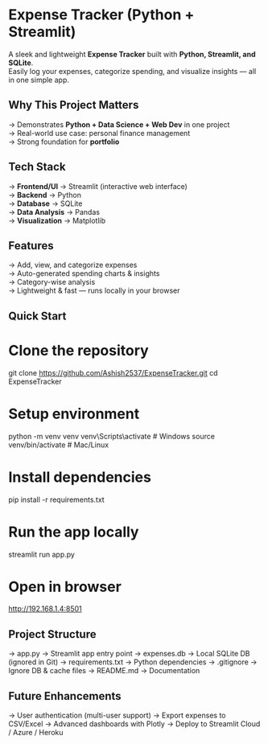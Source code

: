 # Expense Tracker (Python + Streamlit)

A sleek and lightweight **Expense Tracker** built with **Python, Streamlit, and SQLite**.  
Easily log your expenses, categorize spending, and visualize insights — all in one simple app.

## Why This Project Matters  
-> Demonstrates **Python + Data Science + Web Dev** in one project  
-> Real-world use case: personal finance management  
-> Strong foundation for **portfolio**

## Tech Stack  
-> **Frontend/UI** → Streamlit (interactive web interface)  
-> **Backend** → Python  
-> **Database** → SQLite  
-> **Data Analysis** → Pandas  
-> **Visualization** → Matplotlib 


## Features  
-> Add, view, and categorize expenses  
-> Auto-generated spending charts & insights  
-> Category-wise analysis  
-> Lightweight & fast — runs locally in your browser 


## Quick Start  

# Clone the repository
git clone https://github.com/Ashish2537/ExpenseTracker.git
cd ExpenseTracker

# Setup environment
python -m venv venv
venv\Scripts\activate      # Windows
source venv/bin/activate   # Mac/Linux

# Install dependencies
pip install -r requirements.txt

# Run the app locally
streamlit run app.py

# Open in browser
http://192.168.1.4:8501


## Project Structure
-> app.py → Streamlit app entry point
-> expenses.db → Local SQLite DB (ignored in Git)
-> requirements.txt → Python dependencies
-> .gitignore → Ignore DB & cache files
-> README.md → Documentation

## Future Enhancements
-> User authentication (multi-user support)
-> Export expenses to CSV/Excel
-> Advanced dashboards with Plotly
-> Deploy to Streamlit Cloud / Azure / Heroku
